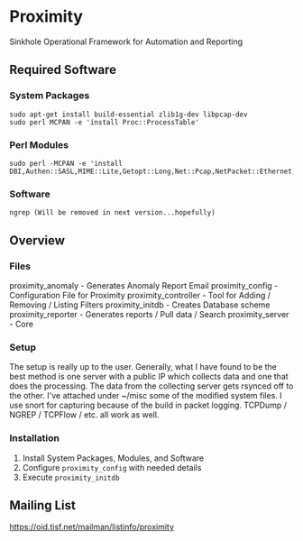 

Proximity
=========

Sinkhole Operational Framework for Automation and Reporting

Required Software
-----------------

### System Packages
	sudo apt-get install build-essential zlib1g-dev libpcap-dev
	sudo perl MCPAN -e 'install Proc::ProcessTable'

### Perl Modules 
	sudo perl -MCPAN -e 'install DBI,Authen::SASL,MIME::Lite,Getopt::Long,Net::Pcap,NetPacket::Ethernet,NetPacket::IP,NetPacket::TCP,NetPacket::UDP,Config::Simple,IO::Socket::INET,PerlIO::gzip,Time::Local,Proc::Daemon'

### Software
	ngrep (Will be removed in next version...hopefully)

Overview
--------

### Files
proximity_anomaly
	- Generates Anomaly Report Email
proximity_config
	- Configuration File for Proximity
proximity_controller
	- Tool for Adding / Removing / Listing Filters
proximity_initdb
	- Creates Database scheme
proximity_reporter
	- Generates reports / Pull data / Search
proximity_server
	- Core

### Setup
The setup is really up to the user.  Generally, what I have found to be the best method is one server with a public IP which collects data and one that does the processing.  The data from the collecting server gets rsynced off to the other.  I've attached under ~/misc some of the modified system files.  I use snort for capturing because of the build in packet logging.  TCPDump / NGREP / TCPFlow / etc. all work as well. 

### Installation
 1. Install System Packages, Modules, and Software
 2. Configure `proximity_config` with needed details
 3. Execute `proximity_initdb`


Mailing List
------------
https://oid.tisf.net/mailman/listinfo/proximity
